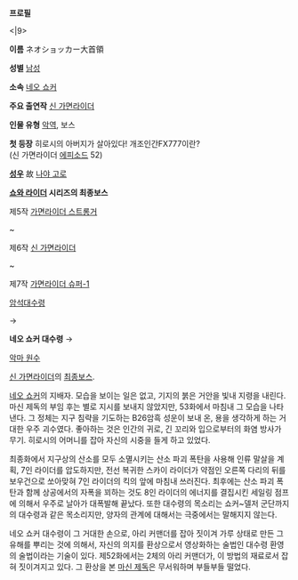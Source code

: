 **프로필**

<|9>

**이름**
ネオショッカー大首領

**성별**
[남성](%EB%82%A8%EC%84%B1.md)

**소속**
[네오 쇼커](%EB%84%A4%EC%98%A4%20%EC%87%BC%EC%BB%A4.md)

**주요 출연작**
[신 가면라이더](%EC%8B%A0%20%EA%B0%80%EB%A9%B4%EB%9D%BC%EC%9D%B4%EB%8D%94.md)

**인물 유형**
[악역](%EC%95%85%EC%97%AD.md), 보스

**첫 등장**
히로시의 아버지가 살아있다! 개조인간FX777이란?  
(신 가면라이더 [에피소드](%EC%97%90%ED%94%BC%EC%86%8C%EB%93%9C.md) 52)

**[성우](%EC%84%B1%EC%9A%B0.md)**
故 [나야 고로](%EB%82%98%EC%95%BC%20%EA%B3%A0%EB%A1%9C.md)

  

**[쇼와 라이더](%EC%87%BC%EC%99%80%20%EB%9D%BC%EC%9D%B4%EB%8D%94.md) 시리즈의 최종보스**

제5작 [가면라이더 스트롱거](%EA%B0%80%EB%A9%B4%EB%9D%BC%EC%9D%B4%EB%8D%94%20%EC%8A%A4%ED%8A%B8%EB%A1%B1%EA%B1%B0.md)

~

제6작 [신 가면라이더](%EC%8B%A0%20%EA%B0%80%EB%A9%B4%EB%9D%BC%EC%9D%B4%EB%8D%94.md)

~

제7작 [가면라이더 슈퍼-1](%EA%B0%80%EB%A9%B4%EB%9D%BC%EC%9D%B4%EB%8D%94%20%EC%8A%88%ED%8D%BC-1.md)

[암석대수령](%EC%95%94%EC%84%9D%EB%8C%80%EC%88%98%EB%A0%B9.md)

→

**네오 쇼커 대수령**
→

[악마 원수](%EC%95%85%EB%A7%88%20%EC%9B%90%EC%88%98.md)

  
[신 가면라이더](%EC%8B%A0%20%EA%B0%80%EB%A9%B4%EB%9D%BC%EC%9D%B4%EB%8D%94.md)의
[최종보스](%EC%B5%9C%EC%A2%85%EB%B3%B4%EC%8A%A4.md).

[네오 쇼커](%EB%84%A4%EC%98%A4%20%EC%87%BC%EC%BB%A4.md)의 지배자. 모습을 보이는 일은 없고,
기지의 붉은 거안을 빛내 지령을 내린다. 마신 제독의 부임 후는 별로 지시를 보내지 않았지만, 53화에서 마침내 그 모습을 나타낸다. 그
정체는 지구 침략을 기도하는 B26암흑 성운이 보내 온, 용을 생각하게 하는 거대한 우주 괴수였다. 좋아하는 것은 인간의 귀로, 긴 꼬리와
입으로부터의 화염 방사가 무기. 히로시의 어머니를 잡아 자신의 시중을 들게 하고 있었다.

최종화에서 지구상의 산소를 모두 소멸시키는 산소 파괴 폭탄을 사용해 인류 말살을 계획, 7인 라이더를 압도하지만, 전선 복귀한 스카이
라이더가 약점인 오른쪽 다리의 뒤를 보우건으로 쏘아맞혀 7인 라이더의 킥의 앞에 마침내 쓰러진다. 최후에는 산소 파괴 폭탄과 함께 상공에서의
자폭을 꾀하는 것도 8인 라이더의 에너지를 결집시킨 세일링 점프에 의해서 우주로 날아가 대폭발해 끝났다. 또한 대수령의 목소리는 쇼커~델저
군단까지의 대수령과 같은 목소리지만, 양자의 관계에 대해서는 극중에서는 말해지지 않는다.

네오 쇼커 대수령이 그 거대한 손으로, 아리 커맨더를 잡아 짓이겨 가루 상태로 만든 그 유해를 뿌리는 것에 의해서, 자신의 의지를 환상으로서
영상화하는 술법인 대수령 환영의 술법이라는 기술이 있다. 제52화에서는 2체의 아리 커맨더가, 이 방법의 재료로서 잡혀 짓이겨지고 있다. 그
환상을 본 [마신 제독](%EB%A7%88%EC%8B%A0%20%EC%A0%9C%EB%8F%85.md)은 무서워하며 부들부들 떨었다.

